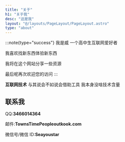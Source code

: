 ```yaml
---
title: "关于"
h1: "关于我"
desc: "这是我"
layout: "@/layouts/PageLayout/PageLayout.astro"
type: "about"
---
```


:::note{type="success"}
我是威 一个高中生互联网爱好者

我喜欢找新东西体验新东西

我将在这个网站分享一些资源

最后呢再次欢迎您的访问
:::

**互联网技术** 与其说会不如说会借助工具 我本身没啥技术含量

## 联系我

QQ:**3466014364**

邮件:**TownsTimePeopleoutkook.com**

微信号/微信 ID:**Seayoustar**

